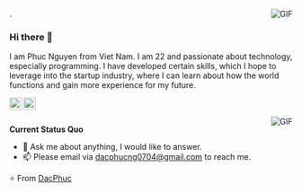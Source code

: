 <img align="right" alt="GIF" src="https://i.pinimg.com/originals/e4/26/70/e426702edf874b181aced1e2fa5c6cde.gif" />.  

### Hi there 👋

I am Phuc Nguyen from Viet Nam. I am 22 and passionate about technology, especially programming. I have developed certain skills, which I hope to leverage into the startup industry, where I can learn about how the world functions and gain more experience for my future.

<a href="https://www.linkedin.com/in/phuc-nguyen-dac-14bb85152/">
  <img align="left" alt="LinkedIn" width="22px" src="https://cdn.jsdelivr.net/npm/simple-icons@3.1.0/icons/linkedin.svg" />
</a>
<a href="dacphucng0704@gmail.com">
  <img align="left" alt="'Gmail" width="22px" src="https://cdn.jsdelivr.net/npm/simple-icons@3.1.0/icons/gmail.svg" />
</a>

<br />
<br />

<img align="right" alt="GIF" src="https://media.giphy.com/media/iIqmM5tTjmpOB9mpbn/giphy.gif" />

**Current Status Quo**

- 💬 Ask me about anything, I would like to answer.
- 📫 Please email via dacphucng0704@gmail.com to reach me.

⭐️ From [DacPhuc](https://github.com/DacPhuc)
